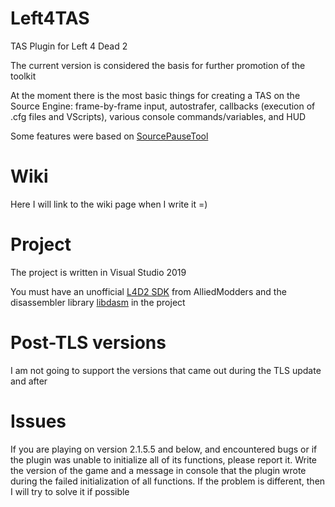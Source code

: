 # Left4TAS
TAS Plugin for Left 4 Dead 2

The current version is considered the basis for further promotion of the toolkit

At the moment there is the most basic things for creating a TAS on the Source Engine: frame-by-frame input, autostrafer, callbacks (execution of .cfg files and VScripts), various console commands/variables, and HUD

Some features were based on [SourcePauseTool](https://github.com/YaLTeR/SourcePauseTool "SourcePauseTool")

# Wiki
Here I will link to the wiki page when I write it =)

# Project
The project is written in Visual Studio 2019

You must have an unofficial [L4D2 SDK](https://github.com/alliedmodders/hl2sdk/tree/l4d2 "L4D2 SDK") from AlliedModders and the disassembler library [libdasm](https://github.com/jtpereyda/libdasm "libdasm") in the project

# Post-TLS versions
I am not going to support the versions that came out during the TLS update and after

# Issues
If you are playing on version 2.1.5.5 and below, and encountered bugs or if the plugin was unable to initialize all of its functions, please report it. Write the version of the game and a message in console that the plugin wrote during the failed initialization of all functions. If the problem is different, then I will try to solve it if possible